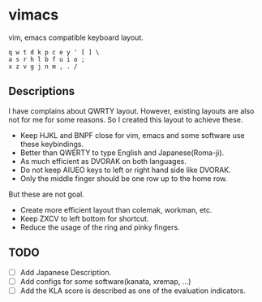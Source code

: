 # vimacs
vim, emacs compatible keyboard layout.

```
q w t d k p c e y ' [ ] \
a s r h l b f u i o ;
x z v g j n m , . /
```

## Descriptions
 I have complains about QWRTY layout.
 However, existing layouts are also not for me for some reasons.
 So I created this layout to achieve these.
- Keep HJKL and BNPF close for vim, emacs and some software use these keybindings.
- Better than QWERTY to type English and Japanese(Roma-ji).
- As much efficient as DVORAK on both languages.
- Do not keep AIUEO keys to left or right hand side like DVORAK.
- Only the middle finger should be one row up to the home row.

 But these are not goal.
- Create more efficient layout than colemak, workman, etc.
- Keep ZXCV to left bottom for shortcut.
- Reduce the usage of the ring and pinky fingers.

## TODO
- [ ] Add Japanese Description.
- [ ] Add configs for some software(kanata, xremap, ...)
- [ ] Add the KLA score is described as one of the evaluation indicators.

